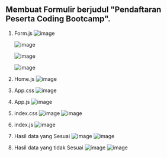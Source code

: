 ## Membuat Formulir berjudul "Pendaftaran Peserta Coding Bootcamp".

1. Form.js
   ![image](../praktikum/src/img/Form-1.js.jpg)

   ![image](../praktikum/src/img/Form-2.js.jpg)

   ![image](../praktikum/src/img/Form-3.js.jpg)

   ![image](../praktikum/src/img/Form-4.js.jpg)

2. Home.js
   ![image](../praktikum/src/img/Home.js.jpg)

3. App.css
   ![image](../praktikum/src/img/App.css.jpg)

4. App.js
   ![image](../praktikum/src/img/App.js.jpg)

5. index.css
   ![image](../praktikum/src/img/index-1.css.jpg)
   ![image](../praktikum/src/img/index-2.css.jpg)

6. index.js
![image](../praktikum/src/img/index.js.jpg)

1. Hasil data yang Sesuai
   ![image](../praktikum/src/img/Hasil-data-sesuai.jpg)
   ![image](../praktikum/src/img/Hasil-data-sesuai-2.jpg)

2. Hasil data yang tidak Sesuai
   ![image](../praktikum/src/img/Hasil-data-tidak-sesuai.jpg)
   ![image](../praktikum/src/img/Hasil-data-tidak-sesuai-2.jpg)

